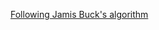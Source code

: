 [Following Jamis Buck's algorithm](https://weblog.jamisbuck.org/2011/1/24/maze-generation-hunt-and-kill-algorithm)
